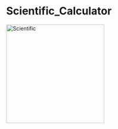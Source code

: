 # Scientific_Calculator
<img width="263" alt="Scientific" src="https://user-images.githubusercontent.com/90245688/133312326-1efde6d0-e3fb-459f-9d62-01313571e9ab.PNG">

